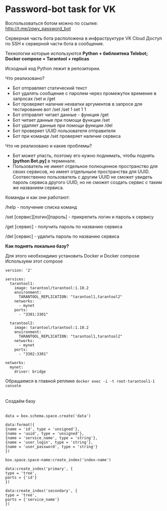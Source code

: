 # Password-bot task for VK

Воспользоваться ботом можно по ссылке: http://t.me/zqwy_password_bot

Серверная часть бота расположена в инфраструктуре VK Cloud
Доступ по SSH к серверной части бота в сообщение.

Технологии которые используются **Python + библоитека Telebot; Docker compose + Tarantool + replicas**

Исходный код Python лежит в репозитории.

Что реализовано?
- Бот отправляет статический текст
- Бот удалять сообщение с паролем через промежуток времение в запросах /set и /get
- Бот проверяет наличие нехватки аргументов в запросе для тестирование вот /set /set 1 set 1 1
- Бот отправлят читает данные - функция /get
- Бот читает данные при помощи функции /set
- Бот удаляет данные при помощи функции /del
- Бот проверяет UUID пользователя отправителя
- Бот при команде /set проверяет наличие сервиса


Что не реализовано и какие проблемы?
- Бот может упасть, поэтому его нужно поднимать, чтобы поднять **[python Bot.py]** в терминале.
- Пользователь не имеет отдельное полноценное пространство для своих сервисов, но имеет отдельныое пространства для UUID. Соотвественно пользователь с другим UUID не сможет увидеть пароль сервиса другого UUID, но не сможет создать сервис с таким же названием сервиса.

Команды и как они работают:

/help - получение списка команд

/set [сервис][логин][пароль] - прикрепить логин и пароль к сервису

/get [сервис] - получить пароль по названию сервиса

/del [сервис] - удалить пароль по названию сервиса

**Как поднять локально базу?**

Для этого необхоидимо установить Docker и Docker compose
Используем этот compose
```
version: '2'

services:
  tarantool1:
    image: tarantool/tarantool:1.10.2
    environment:
      TARANTOOL_REPLICATION: "tarantool1,tarantool2"
    networks:
      - mynet
    ports:
      - "3301:3301"

  tarantool2:
    image: tarantool/tarantool:1.10.2
    environment:
      TARANTOOL_REPLICATION: "tarantool1,tarantool2"
    networks:
      - mynet
    ports:
      - "3302:3301"

networks:
  mynet:
    driver: bridge
```

Обращаемся в главной реплике
```docker exec -i -t root-tarantool1-1 console```

######
Создаём базу
######
```
data = box.schema.space.create('data')
```
```
data:format({
{name = 'id', type = 'unsigned'},
{name = 'uuid', type = 'unsigned'},
{name = 'service_name', type = 'string'},
{name = 'user_login', type = 'string'},
{name = 'user_password', type = 'string'}
})
```
```
box.space.space-name:create_index('index-name')
```
```
data:create_index('primary', {
type = 'tree',
parts = {'id'}
})
```
```
data:create_index('secondary', {
type = 'tree',
parts = {'service_name'}
})
```
